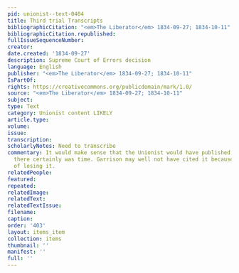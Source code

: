 ```yaml
---
pid: unionist--text-0404
title: Third trial Transcripts
bibliographicCitation: "<em>The Liberator</em> 1834-09-27; 1834-10-11"
bibliographicCitation.republished: 
fullIssueSequenceNumber: 
creator: 
date.created: '1834-09-27'
description: Supreme Court of Errors decision
language: English
publisher: "<em>The Liberator</em> 1834-09-27; 1834-10-11"
IsPartOf: 
rights: https://creativecommons.org/publicdomain/mark/1.0/
source: "<em>The Liberator</em> 1834-09-27; 1834-10-11"
subject: 
type: Text
category: Unionist content LIKELY
article.type: 
volume: 
issue: 
transcription: 
scholarlyNotes: Need to transcribe
commentary: It would make sense that the Unionist would have published this trial;
  there certainly was time. Garrison may well not have cited it because of the embarrasment
  of losing it.
relatedPeople: 
featured: 
repeated: 
relatedImage: 
relatedText: 
relatedTextIssue: 
filename: 
caption: 
order: '403'
layout: items_item
collection: items
thumbnail: ''
manifest: ''
full: ''
---
```

